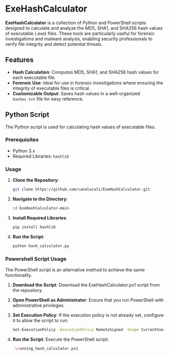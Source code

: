 # ExeHashCalculator

**ExeHashCalculator** is a collection of Python and PowerShell scripts designed to calculate and analyze the MD5, SHA1, and SHA256 hash values of executable (.exe) files. These tools are particularly useful for forensic investigations and malware analysis, enabling security professionals to verify file integrity and detect potential threats.

## Features

- **Hash Calculation**: Computes MD5, SHA1, and SHA256 hash values for each executable file.
- **Forensic Use**: Ideal for use in forensic investigations where ensuring the integrity of executable files is critical.
- **Customizable Output**: Saves hash values in a well-organized `hashes.txt` file for easy reference.

## Python Script

The Python script is used for calculating hash values of executable files.

### Prerequisites

- Python 3.x
- Required Libraries: `hashlib`

### Usage

1. **Clone the Repository**:
   ```sh
   git clone https://github.com/canalacali/ExeHashCalculator.git
   
2. **Navigate to the Directory**:
   ```sh
   cd ExeHashCalculator-main
   
3. **Install Required Libraries**:
   ```sh
   pip install hashlib

4. **Run the Script**:
   ```sh
   python hash_calculator.py

### Powershell Script Usage
The PowerShell script is an alternative method to achieve the same functionality.


1. **Download the Script**: Download the ExeHashCalculator.ps1 script from the repository.
   
2. **Open PowerShell as Administrator**: Ensure that you run PowerShell with administrative privileges.

3. **Set Execution Policy**: If the execution policy is not already set, configure it to allow the script to run:
   ```sh
   Set-ExecutionPolicy -ExecutionPolicy RemoteSigned -Scope CurrentUser

4. **Run the Script**: Execute the PowerShell script:
   ```sh
   .\running_hash_calculator.ps1
